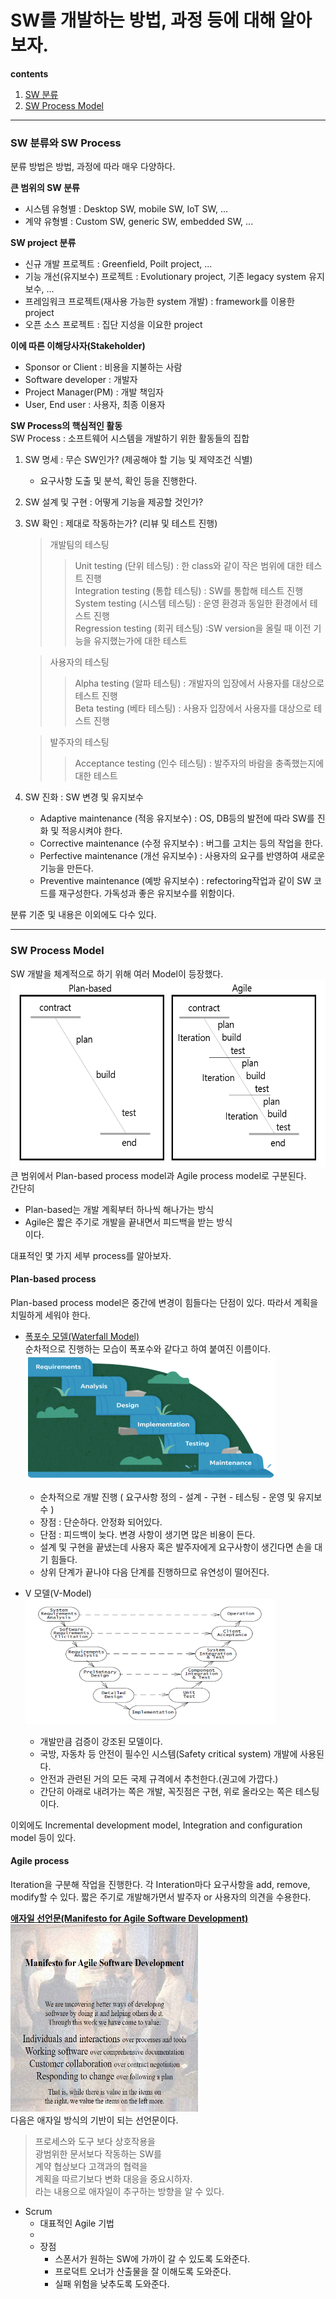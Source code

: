 SW를 개발하는 방법, 과정 등에 대해 알아보자.
=========  
**contents**
1. [SW 분류](#SW-분류)
2. [SW Process Model](#SW-Process-Model)
***
### SW 분류와 SW Process
분류 방법은 방법, 과정에 따라 매우 다양하다.    


**큰 범위의 SW 분류**
- 시스템 유형별 : Desktop SW, mobile SW, IoT SW, ...  
- 계약 유형별 : Custom SW, generic SW, embedded SW, ...  

**SW project 분류**
 - 신규 개발 프로젝트 : Greenfield, Poilt project, ...
 - 기능 개선(유지보수) 프로젝트 : Evolutionary project, 기존 legacy system 유지보수, ...
 - 프레임워크 프로젝트(재사용 가능한 system 개발) : framework를 이용한 project
 - 오픈 소스 프로젝트 : 집단 지성을 이요한 project  

**이에 따른 이해당사자(Stakeholder)**  
 - Sponsor or Client : 비용을 지불하는 사람
 - Software developer : 개발자
 - Project Manager(PM) : 개발 책임자
 - User, End user : 사용자, 최종 이용자  

**SW Process의 핵심적인 활동**  
SW Process : 소프트웨어 시스템을 개발하기 위한 활동들의 집합

1. SW 명세 : 무슨 SW인가? (제공해야 할 기능 및 제약조건 식별)
    - 요구사항 도출 및 분석, 확인 등을 진행한다.
2. SW 설계 및 구현 : 어떻게 기능을 제공할 것인가? 
3. SW 확인 : 제대로 작동하는가? (리뷰 및 테스트 진행)
    > 개발팀의 테스팅   
    >> Unit testing (단위 테스팅) : 한 class와 같이 작은 범위에 대한 테스트 진행  
    >> Integration testing (통합 테스팅) : SW를 통합해 테스트 진행  
    >> System testing (시스템 테스팅) : 운영 환경과 동일한 환경에서 테스트 진행   
    >> Regression testing (회귀 테스팅) :SW version을 올릴 때 이전 기능을 유지했는가에 대한 테스트
   
    > 사용자의 테스팅  
    >> Alpha testing (알파 테스팅) : 개발자의 입장에서 사용자를 대상으로 테스트 진행  
    >> Beta testing (베타 테스팅) : 사용자 입장에서 사용자를 대상으로 테스트 진행

    >발주자의 테스팅
    >> Acceptance testing (인수 테스팅) : 발주자의 바람을 충족했는지에 대한 테스트  
4. SW 진화 : SW 변경 및 유지보수
   - Adaptive maintenance (적응 유지보수) : OS, DB등의 발전에 따라 SW를 진화 및 적응시켜야 한다.
   - Corrective maintenance (수정 유지보수) : 버그를 고치는 등의 작업을 한다.
   - Perfective maintenance (개선 유지보수) : 사용자의 요구를 반영하여 새로운 기능을 만든다.
   - Preventive maintenance (예방 유지보수) : refectoring작업과 같이 SW 코드를 재구성한다. 가독성과 좋은 유지보수를 위함이다.


분류 기준 및 내용은 이외에도 다수 있다.  
***
### SW Process Model
SW 개발을 체계적으로 하기 위해 여러 Model이 등장했다.   
<img src="/assets/images/SE_PlanbasedVsAgile.PNG" width="550" height="300">  
큰 범위에서 Plan-based process model과 Agile process model로 구분된다.    
간단히
- Plan-based는 개발 계획부터 하나씩 해나가는 방식
- Agile은 짧은 주기로 개발을 끝내면서 피드백을 받는 방식  
이다.

대표적인 몇 가지 세부 process를 알아보자.  

#### Plan-based process  
Plan-based process model은 중간에 변경이 힘들다는 단점이 있다. 따라서 계획을 치밀하게 세워야 한다.   

- [폭포수 모델(Waterfall Model)](https://www.indeed.com/career-advice/career-development/waterfall-methodology)  
    순차적으로 진행하는 모습이 폭포수와 같다고 하여 붙여진 이름이다.  
    <img src="/assets/images/SE_Waterfallmodel.PNG" width="400" height="200">  
  - 순차적으로 개발 진행 ( 요구사항 정의 - 설계 - 구현 - 테스팅 - 운영 및 유지보수 )  
  - 장점 : 단순하다. 안정화 되어있다.
  - 단점 : 피드백이 늦다. 변경 사항이 생기면 많은 비용이 든다.
   - 설계 및 구현을 끝냈는데 사용자 혹은 발주자에게 요구사항이 생긴다면 손을 대기 힘들다.
   - 상위 단계가 끝나야 다음 단계를 진행하므로 유연성이 떨어진다.

- V 모델(V-Model)  
  <img src="/assets/images/SE_Vmodel.PNG" width="400" height="200">
  - 개발만큼 검증이 강조된 모델이다.
  - 국방, 자동차 등 안전이 필수인 시스템(Safety critical system) 개발에 사용된다.
  - 안전과 관련된 거의 모든 국제 규격에서 추천한다.(권고에 가깝다.)
  - 간단히 아래로 내려가는 쪽은 개발, 꼭짓점은 구현, 위로 올라오는 쪽은 테스팅이다.

이외에도 Incremental development model, Integration and configuration model 등이 있다.  

#### Agile process  
Iteration을 구분해 작업을 진행한다. 각 Interation마다 요구사항을 add, remove, modify할 수 있다.
짧은 주기로 개발해가면서 발주자 or 사용자의 의견을 수용한다.

**[애자일 선언문(Manifesto for Agile Software Development)](https://agilemanifesto.org/)**  
<img src="/assets/images/SE_AgileManifesto.PNG" width="300" height="300">  
다음은 애자일 방식의 기반이 되는 선언문이다.  
> 프로세스와 도구 보다 상호작용을  
> 광범위한 문서보다 작동하는 SW를  
> 계약 협상보다 고객과의 협력을  
> 계획을 따르기보다 변화 대응을 중요시하자.  
라는 내용으로 애자일이 추구하는 방향을 알 수 있다.

- Scrum  
  - 대표적인 Agile 기법
  - 
  - 장점 
    - 스폰서가 원하는 SW에 가까이 갈 수 있도록 도와준다.
    - 프로덕트 오너가 산출물을 잘 이해도록 도와준다.
    - 실패 위험을 낮추도록 도와준다.


